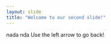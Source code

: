 ```yaml
---
layout: slide
title: "Welcome to our second slide!"
---
```

nada nda 
Use the left arrow to go back!
